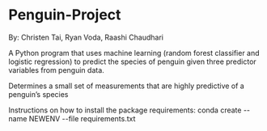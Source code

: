# Penguin-Project

By: Christen Tai, Ryan Voda, Raashi Chaudhari

A Python program that uses machine learning (random forest classifier and logistic regression) to predict the species of penguin given three predictor variables from penguin data.

Determines a small set of measurements that are highly predictive of a penguin’s species

Instructions on how to install the package requirements: conda create --name NEWENV --file requirements.txt
